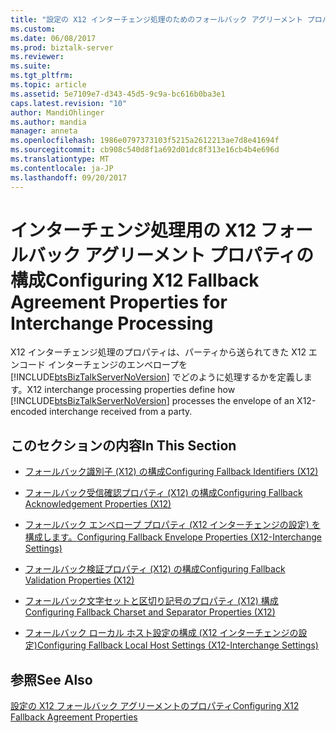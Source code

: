 ```yaml
---
title: "設定の X12 インターチェンジ処理のためのフォールバック アグリーメント プロパティ |Microsoft ドキュメント"
ms.custom: 
ms.date: 06/08/2017
ms.prod: biztalk-server
ms.reviewer: 
ms.suite: 
ms.tgt_pltfrm: 
ms.topic: article
ms.assetid: 5e7109e7-d343-45d5-9c9a-bc616b0ba3e1
caps.latest.revision: "10"
author: MandiOhlinger
ms.author: mandia
manager: anneta
ms.openlocfilehash: 1986e0797373103f5215a2612213ae7d8e41694f
ms.sourcegitcommit: cb908c540d8f1a692d01dc8f313e16cb4b4e696d
ms.translationtype: MT
ms.contentlocale: ja-JP
ms.lasthandoff: 09/20/2017
---
```

# <a name="configuring-x12-fallback-agreement-properties-for-interchange-processing"></a><span data-ttu-id="60e36-102">インターチェンジ処理用の X12 フォールバック アグリーメント プロパティの構成</span><span class="sxs-lookup"><span data-stu-id="60e36-102">Configuring X12 Fallback Agreement Properties for Interchange Processing</span></span>
<span data-ttu-id="60e36-103">X12 インターチェンジ処理のプロパティは、パーティから送られてきた X12 エンコード インターチェンジのエンベロープを [!INCLUDE[btsBizTalkServerNoVersion](../includes/btsbiztalkservernoversion-md.md)] でどのように処理するかを定義します。</span><span class="sxs-lookup"><span data-stu-id="60e36-103">X12 interchange processing properties define how [!INCLUDE[btsBizTalkServerNoVersion](../includes/btsbiztalkservernoversion-md.md)] processes the envelope of an X12-encoded interchange received from a party.</span></span>  
  
## <a name="in-this-section"></a><span data-ttu-id="60e36-104">このセクションの内容</span><span class="sxs-lookup"><span data-stu-id="60e36-104">In This Section</span></span>  
  
-   [<span data-ttu-id="60e36-105">フォールバック識別子 (X12) の構成</span><span class="sxs-lookup"><span data-stu-id="60e36-105">Configuring Fallback Identifiers (X12)</span></span>](../core/configuring-fallback-identifiers-x12.md)  
  
-   [<span data-ttu-id="60e36-106">フォールバック受信確認プロパティ (X12) の構成</span><span class="sxs-lookup"><span data-stu-id="60e36-106">Configuring Fallback Acknowledgement Properties (X12)</span></span>](../core/configuring-fallback-acknowledgement-properties-x12.md)  
  
-   [<span data-ttu-id="60e36-107">フォールバック エンベロープ プロパティ (X12 インターチェンジの設定) を構成します。</span><span class="sxs-lookup"><span data-stu-id="60e36-107">Configuring Fallback Envelope Properties (X12-Interchange Settings)</span></span>](../core/configuring-fallback-envelope-properties-x12-interchange-settings.md)  
  
-   [<span data-ttu-id="60e36-108">フォールバック検証プロパティ (X12) の構成</span><span class="sxs-lookup"><span data-stu-id="60e36-108">Configuring Fallback Validation Properties (X12)</span></span>](../core/configuring-fallback-validation-properties-x12.md)  
  
-   [<span data-ttu-id="60e36-109">フォールバック文字セットと区切り記号のプロパティ (X12) 構成</span><span class="sxs-lookup"><span data-stu-id="60e36-109">Configuring Fallback Charset and Separator Properties (X12)</span></span>](../core/configuring-fallback-charset-and-separator-properties-x12.md)  
  
-   [<span data-ttu-id="60e36-110">フォールバック ローカル ホスト設定の構成 (X12 インターチェンジの設定)</span><span class="sxs-lookup"><span data-stu-id="60e36-110">Configuring Fallback Local Host Settings (X12-Interchange Settings)</span></span>](../core/configuring-fallback-local-host-settings-x12-interchange-settings.md)  
  
## <a name="see-also"></a><span data-ttu-id="60e36-111">参照</span><span class="sxs-lookup"><span data-stu-id="60e36-111">See Also</span></span>  
 [<span data-ttu-id="60e36-112">設定の X12 フォールバック アグリーメントのプロパティ</span><span class="sxs-lookup"><span data-stu-id="60e36-112">Configuring X12 Fallback Agreement Properties</span></span>](../core/configuring-x12-fallback-agreement-properties.md)